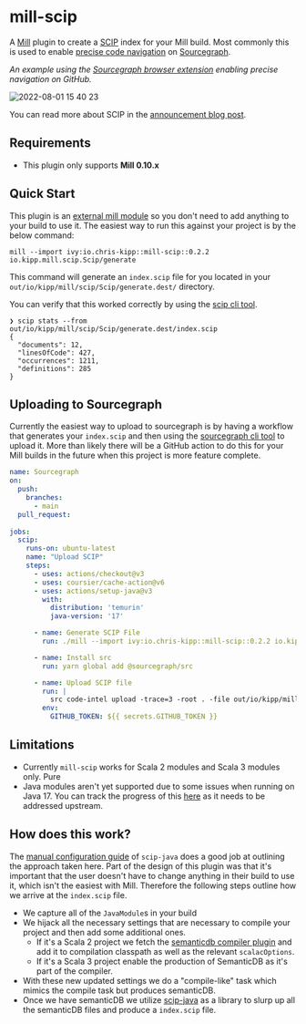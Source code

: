 # mill-scip

A [Mill](https://com-lihaoyi.github.io/mill/mill/Intro_to_Mill.html) plugin to
create a [SCIP](https://github.com/sourcegraph/scip/blob/main/scip.proto) index
for your Mill build. Most commonly this is used to enable [precise code
navigation](https://docs.sourcegraph.com/code_intelligence/explanations/precise_code_intelligence)
on [Sourcegraph](https://sourcegraph.com/).

_An example using the [Sourcegraph browser
extension](https://docs.sourcegraph.com/integration/browser_extension) enabling
precise navigation on GitHub._

![2022-08-01 15 40 23](https://user-images.githubusercontent.com/13974112/182163135-57e504b2-7b29-42d6-8588-3da6b71b8bba.gif)

You can read more about SCIP in the [announcement blog
post](https://about.sourcegraph.com/blog/announcing-scip).

## Requirements

- This plugin only supports **Mill 0.10.x**

## Quick Start

This plugin is an [external mill
module](https://com-lihaoyi.github.io/mill/mill/Modules.html#_external_modules)
so you don't need to add anything to your build to use it. The easiest way to
run this against your project is by the below command:

```
mill --import ivy:io.chris-kipp::mill-scip::0.2.2 io.kipp.mill.scip.Scip/generate
```

This command will generate an `index.scip` file for you located in your
`out/io/kipp/mill/scip/Scip/generate.dest/` directory.

You can verify that this worked correctly by using the [scip cli
tool](https://github.com/sourcegraph/scip).

```
❯ scip stats --from out/io/kipp/mill/scip/Scip/generate.dest/index.scip
{
  "documents": 12,
  "linesOfCode": 427,
  "occurrences": 1211,
  "definitions": 285
}
```

## Uploading to Sourcegraph

Currently the easiest way to upload to sourcegraph is by having a workflow that
generates your `index.scip` and then using the [sourcegraph cli
tool](https://docs.sourcegraph.com/cli) to upload it. More than likely there
will be a GitHub action to do this for your Mill builds in the future when this
project is more feature complete.

```yml
name: Sourcegraph
on:
  push:
    branches:
      - main
  pull_request:
  
jobs:
  scip:
    runs-on: ubuntu-latest
    name: "Upload SCIP"
    steps:
      - uses: actions/checkout@v3
      - uses: coursier/cache-action@v6
      - uses: actions/setup-java@v3
        with:
          distribution: 'temurin'
          java-version: '17'

      - name: Generate SCIP File
        run: ./mill --import ivy:io.chris-kipp::mill-scip::0.2.2 io.kipp.mill.scip.Scip/generate

      - name: Install src
        run: yarn global add @sourcegraph/src

      - name: Upload SCIP file
        run: |
          src code-intel upload -trace=3 -root . -file out/io/kipp/mill/scip/Scip/generate.dest/index.scip -github-token $GITHUB_TOKEN
        env:
          GITHUB_TOKEN: ${{ secrets.GITHUB_TOKEN }}
```

## Limitations

- Currently `mill-scip` works for Scala 2 modules and Scala 3 modules only. Pure
- Java modules aren't yet supported due to some issues when running on Java 17. You
    can track the progress of this
    [here](https://github.com/com-lihaoyi/mill/issues/1983) as it needs to be
    addressed upstream.

## How does this work?

The [manual configuration
guide](https://sourcegraph.github.io/scip-java/docs/manual-configuration.html)
of `scip-java` does a good job at outlining the approach taken here. Part of the
design of this plugin was that it's important that the user doesn't have to
change anything in their build to use it, which isn't the easiest with Mill.
Therefore the following steps outline how we arrive at the `index.scip` file.

- We capture all of the `JavaModule`s in your build
- We hijack all the necessary settings that are necessary to compile your
    project and then add some additional ones.
    - If it's a Scala 2 project we fetch the [semanticdb compiler
        plugin](https://scalameta.org/docs/semanticdb/guide.html#scalac-compiler-plugin)
        and add it to compilation classpath as well as the relevant
        `scalacOptions`.
    - If it's a Scala 3 project enable the production of SemanticDB as it's part
        of the compiler.
- With these new updated settings we do a "compile-like" task which mimics the
    compile task but produces semanticDB.
- Once we have semanticDB we utilize
  [scip-java](https://sourcegraph.github.io/scip-java/) as a library to slurp up
  all the semanticDB files and produce a `index.scip` file.
